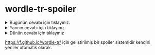 # wordle-tr-spoiler

<details>
  <summary>Bugünün cevabı için tıklayınız.</summary>
  <br>
    <b> bölüm </b>
</details>

<details>
  <summary>Yarının cevabı için tıklayınız</summary>
  <br>
   <b> pasör </b>
</details>

<details>
  <summary>Dünün cevabı için tıklayınız </summary>
  <br>
  <b> enkaz </b>
</details>

https://f.github.io/wordle-tr/ için geliştirilmiş bir spoiler sistemidir kendini yeniler otomatik olarak.


